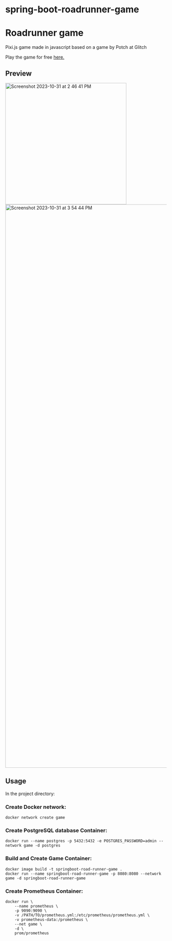 # spring-boot-roadrunner-game

# Roadrunner game
Pixi.js game made in javascript based on a game by Potch at Glitch

Play the game for free [here.](https://taha-chaudhry.github.io/roadrunner-game/)

## Preview
<img width="378" alt="Screenshot 2023-10-31 at 2 46 41 PM" src="https://github.com/Taha-Chaudhry/spring-boot-roadrunner-game/assets/46199675/0fcb107c-195b-43eb-ab0f-3b832040d294">
<img width="1754" alt="Screenshot 2023-10-31 at 3 54 44 PM" src="https://github.com/Taha-Chaudhry/spring-boot-roadrunner-game/assets/46199675/5189dae4-4b17-41c7-ae0f-f91c2ee2d18e">


## Usage
In the project directory:

### Create Docker network:
```
docker network create game
```

### Create PostgreSQL database Container:
```
docker run --name postgres -p 5432:5432 -e POSTGRES_PASSWORD=admin --network game -d postgres
```

### Build and Create Game Container:
```
docker image build -t springboot-road-runner-game .
docker run --name springboot-road-runner-game -p 8080:8080 --network game -d springboot-road-runner-game
```

### Create Prometheus Container:
```
docker run \
    --name prometheus \
    -p 9090:9090 \
    -v /PATH/TO/prometheus.yml:/etc/prometheus/prometheus.yml \
    -v prometheus-data:/prometheus \
    --net game \
    -d \
    prom/prometheus
```
